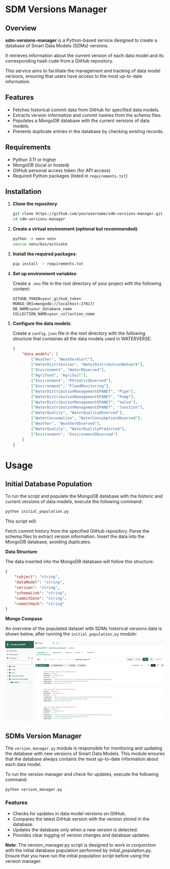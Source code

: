# SDM Versions Manager

## Overview

**sdm-versions-manager** is a Python-based service designed to create a database of Smart Data Models (SDMs) versions.

 It retrieves information about the current version of each data model and its corresponding hash code from a GitHub repository. 
 
 This service aims to facilitate the management and tracking of data model versions, ensuring that users have access to the most up-to-date information.

## Features

- Fetches historical commit data from GitHub for specified data models.
- Extracts version information and commit hashes from the schema files.
- Populates a MongoDB database with the current versions of data models.
- Prevents duplicate entries in the database by checking existing records.

## Requirements

- Python 3.11 or higher
- MongoDB (local or hosted)
- GitHub personal access token (for API access)
- Required Python packages (listed in `requirements.txt`)

## Installation 

1. **Clone the repository**:

   ```bash
   git clone https://github.com/yourusername/sdm-versions-manager.git
   cd sdm-versions-manager
   ```

2. **Create a virtual environment (optional but recommended)**:
    ```bash
    python -m venv venv
    source venv/bin/activate
    ```  

3. **Install the required packages**:
    ```bash
    pip install -r requirements.txt
    ```

4. **Set up environment variables**:

    Create a `.env` file in the root directory of your project with the following content:

    ```text
    GITHUB_TOKEN=your_github_token
    MONGO_URI=mongodb://localhost:27017/
    DB_NAME=your_database_name
    COLLECTION_NAME=your_collection_name
    ```

4. **Configure the data models**:

    Create a `config.json` file in the root directory with the following structure that containes all the data models used in WATERVERSE:

    ```json
    {
        "data_models": [
            ["Weather", "WeatherAlert"],
            ["WaterDistribution", "WaterDistributionNetwork"],
            ["Environment", "WaterObserved"],
            ["Agrifood", "AgriSoil"],
            ["Environment", "PhreaticObserved"],
            ["Environment", "FloodMonitoring"],
            ["WaterDistributionManagementEPANET", "Pipe"],
            ["WaterDistributionManagementEPANET", "Pump"],
            ["WaterDistributionManagementEPANET", "Valve"],
            ["WaterDistributionManagementEPANET", "Junction"],
            ["WaterQuality", "WaterQualityObserved"],
            ["WaterConsumption", "WaterConsumptionObserved"],
            ["Weather", "WeatherObserved"],
            ["WaterQuality", "WaterQualityPredicted"],
            ["Environment", "EnvironmentObserved"]
        ]
    }
    ```

# Usage

## Initial Database Population
To run the script and populate the MongoDB database with the historic and current versions of data models, execute the following command:
```bash
python initial_population.py
```

This script will:

Fetch commit history from the specified GitHub repository.
Parse the schema files to extract version information.
Insert the data into the MongoDB database, avoiding duplicates.

**Data Structure**: 

The data inserted into the MongoDB database will follow this structure:
```json
{
    "subject": "string",
    "dataModel": "string",
    "version": "string",
    "schemaLink": "string",
    "commitDate": "string",
    "commitHash": "string"
}
```
**Mongo Compass**: 

An overview of the populated dataset with SDMs historical versions data is shown below, after running the `initial_population.py` module: 

![mongo-compass](docs/mongo_compass_data.png)

## SDMs Version Manager 

The `version_manager.py` module is responsible for monitoring and updating the database with new versions of Smart Data Models. This module ensures that the database always contains the most up-to-date information about each data model.

To run the version manager and check for updates, execute the following command:

```bash
python version_manager.py
```

### Features

- Checks for updates in data model versions on GitHub.
- Compares the latest GitHub version with the version stored in the database.
- Updates the database only when a new version is detected.
- Provides clear logging of version changes and database updates.

**Note**:
The version_manager.py script is designed to work in conjunction with the initial database population performed by initial_population.py. Ensure that you have run the initial population script before using the version manager.